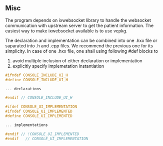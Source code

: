 ## Misc

The program depends on ixwebsocket library to handle the websocket communication with upstream server to get the patient information. The easiest way to make ixwebsocket available is to use vcpkg.


The declaration and implementation can be combined into one .hxx file or saparated into .h and .cpp files. We recommend the previous one for its simplicity. In case of one .hxx file, one shall using following #def blocks to 
1. avoid multiple inclusion of either declaration or implementation
2. explicitly specify implemetation instantiation   

```c++
#ifndef CONSOLE_INCLUDE_UI_H 
#define CONSOLE_INCLUDE_UI_H

... declarations

#endif // CONSOLE_INCLUDE_UI_H

#ifdef CONSOLE_UI_IMPLEMENTATION
#ifndef CONSOLE_UI_IMPLEMENTED
#define CONSOLE_UI_IMPLEMENTED

... implementations

#endif // !CONSOLE_UI_IMPLEMENTED
#endif   // CONSOLE_UI_IMPLEMENTATION
```